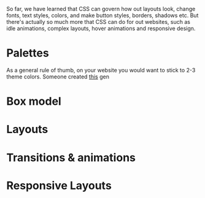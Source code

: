 So far, we have learned that CSS can govern how out layouts look, change fonts, text styles, colors, and make button styles, borders, shadows etc. But there's actually so much more that CSS can do for out websites, such as idle animations, complex layouts, hover animations and responsive design.

# Palettes
As a general rule of thumb, on your website you would want to stick to 2-3 theme colors. Someone created [this](https://coolors.co/) gen
# Box model

# Layouts

# Transitions & animations

# Responsive Layouts